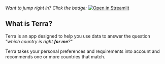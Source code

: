 *Want to jump right in? Click the badge:*
[![Open in Streamlit](https://static.streamlit.io/badges/streamlit_badge_black_white.svg)](https://terra-country-recommender.streamlit.app/)

## What is Terra?

Terra is an app designed to help you use data to answer the question *"which country is right **for me**?"*

Terra takes your personal preferences and requirements into account and recommends one or more countries that match.
